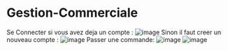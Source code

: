 # Gestion-Commerciale
Se Connecter si vous avez deja un compte :
![image](https://user-images.githubusercontent.com/83402308/212568443-28d1014a-179f-46bf-8aab-76091180f77d.png)
Sinon il faut creer un nouveau compte :
![image](https://user-images.githubusercontent.com/83402308/212568379-a9335650-ee06-4e92-9e45-43bb09f06a25.png)
Passer une commande:
![image](https://user-images.githubusercontent.com/83402308/212568424-75960837-3f51-4281-93ad-d5d38fbecf61.png)
![image](https://user-images.githubusercontent.com/83402308/212568356-dfc585a1-8cf6-4abf-89a4-992f789dbcb5.png)
